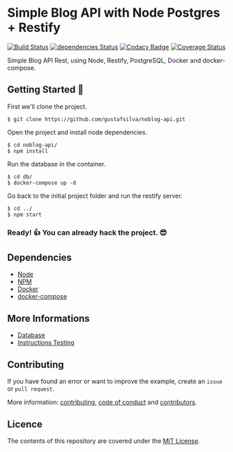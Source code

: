# Simple Blog API with Node Postgres + Restify 
[![Build Status](https://travis-ci.org/gustafsilva/noblog-api.svg?branch=master)](https://travis-ci.org/gustafsilva/noblog-api)
[![dependencies Status](https://david-dm.org/gustafsilva/noblog-api/status.svg)](https://david-dm.org/gustafsilva/noblog-api)
[![Codacy Badge](https://api.codacy.com/project/badge/Grade/ed7443a1b3f34bdd938de6524f7b69b9)](https://app.codacy.com/app/gustafsilva/noblog-api?utm_source=github.com&utm_medium=referral&utm_content=gustafsilva/noblog-api&utm_campaign=Badge_Grade_Dashboard)
[![Coverage Status](https://coveralls.io/repos/github/gustafsilva/noblog-api/badge.svg?branch=master)](https://coveralls.io/github/gustafsilva/noblog-api?branch=master)


Simple Blog API Rest, using Node, Restify, PostgreSQL, Docker and docker-compose.

## Getting Started :rocket:
First we'll clone the project.
```shell
$ git clone https://github.com/gustafsilva/noblog-api.git
```

Open the project and install node dependencies.
```shell
$ cd noblog-api/
$ npm install
```

Run the database in the container.
```shell
$ cd db/
$ docker-compose up -d
```

Go back to the initial project folder and run the restify server.
```shell
$ cd ../
$ npm start
```

### Ready! :+1: You can already hack the project. :sunglasses:

## Dependencies
* [Node](https://nodejs.org/)
* [NPM](https://www.npmjs.com/)
* [Docker](https://www.docker.com/)
* [docker-compose](https://docs.docker.com/compose/)

## More Informations
* [Database](./docs/database/DATABASE.md)
* [Instructions Testing](.github/TESTING.md)

## Contributing
If you have found an error or want to improve the example, create an `issue` or `pull request`.

More information: [contributing](.github/CONTRIBUTING.md), [code of conduct](.github/CODE_OF_CONDUCT.md) and [contributors](.github/CONTRIBUTORS.md).

## Licence
The contents of this repository are covered under the [MIT License](https://github.com/gustafsilva/noblog-api/blob/master/LICENSE).